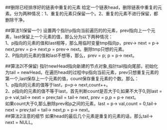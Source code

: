 ##删除已经排序好的链表中重复的元素
给定一个链表head，删除链表中重复的元素。分为两种情况：1、重复的元素只保留一个。2、重复的元素不进行保留，都删除干净。  

##算法1(保留一个)
设置两个指针p指向当前遍历的的元素，prev指向上一个元素，last保留上一个元素的值，那么分为以下两种情况：  
1、p指向的元素的值和last相等，那么用临时变量tmp指向p，prev-> next = p-> next,prev = p-> next;p = prev-> next。删除tmp只想的元素。  
2、P指向的元素的值和last不想等，那么，prev = p; p = p-> next。  

##算法2(不保留)
指针newHead指向新建的节点对象,指针tail指向尾部，初始化为tail = newHead。在遍历head的过程中p指向当前元素，prev只想重复元素的第一个,last保存上一个元素的值，count保存重复元素的个数。那么：  
1、p指向的元素的值等于last，p=p-> next,count++。  
2、p指向的元素的值不等于last，首先判断count是否大于0,如果不大于0,则last = p-> val,tail-> next = prev;tail = tail-> next, prev = p,p = p-> next。  
如果count大于0,那么删除prev和p之间的元素，last = p-> val,count = 0,tail-> next = prev;tail = tail-> next,p = p-> next。  
##算法2注意的细节
如果head的最后几个元素是重复的元素的话，那么tail-> next = NULL。
